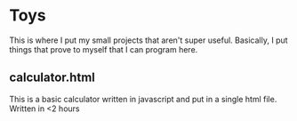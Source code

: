 # Toys

This is where I put my small projects that aren't super useful. Basically, I put things that prove to myself that I can program here.

## calculator.html

This is a basic calculator written in javascript and put in a single html file.  Written in <2 hours
